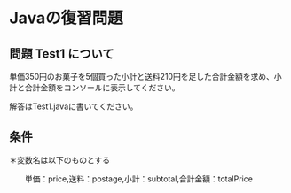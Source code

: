 # Javaの復習問題
## 問題 Test1 について
単価350円のお菓子を5個買った小計と送料210円を足した合計金額を求め、小計と合計金額をコンソールに表示してください。


解答はTest1.javaに書いてください。

## 条件

＊変数名は以下のものとする

　　単価：price,送料：postage,小計：subtotal,合計金額：totalPrice

